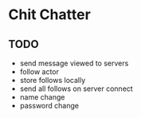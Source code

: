 # Chit Chatter

## TODO

- send message viewed to servers
- follow actor
- store follows locally
- send all follows on server connect
- name change
- password change
